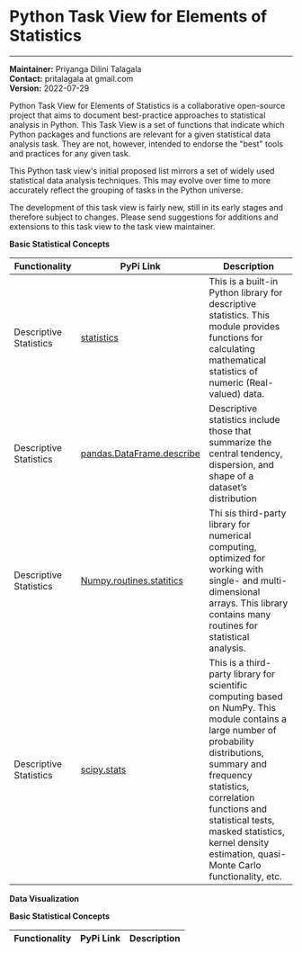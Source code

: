 # Python Task View for Elements of Statistics

                                                                     
--------------- --------------------------------------------------   
**Maintainer:** Priyanga Dilini Talagala      
**Contact:**    pritalagala at gmail.com                             
**Version:**    2022-07-29         


Python Task View for Elements of Statistics is a collaborative open-source project that aims to document best-practice approaches to statistical analysis in Python. This Task View is a set of functions that indicate which Python packages and functions are relevant for a given statistical data analysis task. They are not, however, intended to endorse the "best" tools and practices for any given task.

This Python task view's initial proposed list mirrors a set of widely used statistical data analysis techniques. This may evolve over time to more accurately reflect the grouping of tasks in the Python universe.

The development of this task view is fairly new, still in its early stages and therefore subject to changes. Please send suggestions for additions and extensions to this task view to the task view maintainer.

**Basic Statistical Concepts**

Functionality	  |    PyPi Link	   | Description
------------------------|------------------|---------------------------------------------------------
Descriptive Statistics | [statistics](https://docs.python.org/3/library/statistics.html) |This is a built-in Python library for descriptive statistics. This module provides functions for calculating mathematical statistics of numeric (Real-valued) data.
Descriptive Statistics | [pandas.DataFrame.describe](https://pandas.pydata.org/docs/reference/api/pandas.DataFrame.describe.html) | Descriptive statistics include those that summarize the central tendency, dispersion, and shape of a dataset’s distribution
Descriptive Statistics | [Numpy.routines.statitics](https://numpy.org/doc/stable/reference/routines.statistics.html)  | Thi sis third-party library for numerical computing, optimized for working with single- and multi-dimensional arrays. This library contains many routines for statistical analysis.
Descriptive Statistics   |[scipy.stats](https://docs.scipy.org/doc/scipy/reference/stats.html) |  This is a third-party library for scientific computing based on NumPy. This module contains a large number of probability distributions, summary and frequency statistics, correlation functions and statistical tests, masked statistics, kernel density estimation, quasi-Monte Carlo functionality, etc.

**Data Visualization**

**Basic Statistical Concepts**

Functionality	  |    PyPi Link	   | Description
------------------------|------------------|---------------------------------------------------------
